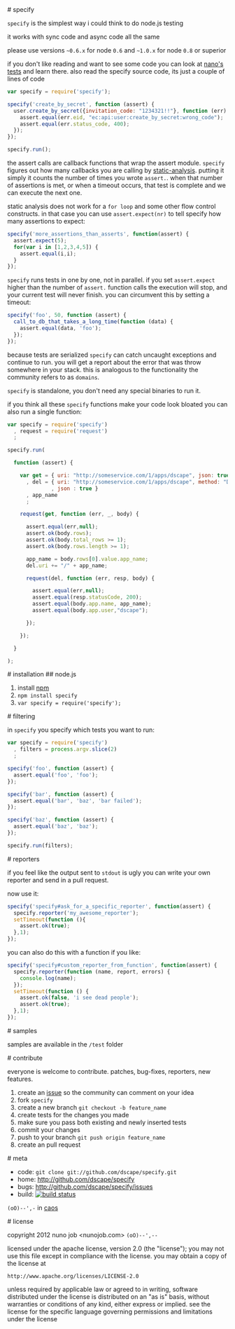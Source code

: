 <a name="specify"/>
# specify

`specify` is the simplest way i could think to do node.js testing

it works with sync code and async code all the same

please use versions `~0.6.x` for node `0.6` and `~1.0.x` for node `0.8` or superior

if you don't like reading and want to see some code you can look at [nano's tests](https://github.com/dscape/nano/tree/master/tests) and learn there. also read the specify source code, its just a couple of lines of code

``` js
var specify = require('specify');

specify('create_by_secret', function (assert) {
  user.create_by_secret({invitation_code: "1234321!!"}, function (err) {
    assert.equal(err.eid, "ec:api:user:create_by_secret:wrong_code");
    assert.equal(err.status_code, 400);
  });
});

specify.run();
```

the assert calls are callback functions that wrap the assert module. `specify` figures out how many callbacks you are calling by [static-analysis]. putting it simply it counts the number of times you wrote `assert.`. when that number of assertions is met, or when a timeout occurs, that test is complete and we can execute the next one.

static analysis does not work for a `for loop` and some other flow control constructs. in that case you can use `assert.expect(nr)` to tell specify how many assertions to expect:

``` js
specify('more_assertions_than_asserts', function(assert) {
  assert.expect(5);
  for(var i in [1,2,3,4,5]) {
    assert.equal(i,i);
  }
});
```

`specify` runs tests in one by one, not in parallel. if you set `assert.expect` higher than the number of `assert.` function calls the execution will stop, and your current test will never finish. you can circumvent this by setting a timeout:

``` js
specify('foo', 50, function (assert) {
  call_to_db_that_takes_a_long_time(function (data) {
    assert.equal(data, 'foo');
  });
});
```

because tests are serialized `specify` can catch uncaught exceptions and continue to run. you will get a report about the error that was throw somewhere in your stack. this is analogous to the functionality the community refers to as `domains`.

`specify` is standalone, you don't need any special binaries to run it.

if you think all these `specify` functions make your code look bloated you can also run a single function:

``` js
var specify = require('specify')
  , request = require('request')
  ;

specify.run(

  function (assert) {

    var get = { uri: "http://someservice.com/1/apps/dscape", json: true }
      , del = { uri: "http://someservice.com/1/apps/dscape", method: "DELETE"
              , json : true }
      , app_name
      ;

    request(get, function (err, _, body) {

      assert.equal(err,null);
      assert.ok(body.rows);
      assert.ok(body.total_rows >= 1);
      assert.ok(body.rows.length >= 1);

      app_name = body.rows[0].value.app_name;
      del.uri += "/" + app_name;

      request(del, function (err, resp, body) {

        assert.equal(err,null);
        assert.equal(resp.statusCode, 200);
        assert.equal(body.app.name, app_name);
        assert.equal(body.app.user,"dscape");

      });

    });

  }

);
```

<a name="installation"/>
# installation

<a name="node"/>
## node.js

1. install [npm]
2. `npm install specify`
3. `var specify = require('specify');`

<a name="filtering"/>
# filtering

in `specify` you specify which tests you want to run:

``` js
var specify = require('specify')
  , filters = process.argv.slice(2)
  ;

specify('foo', function (assert) {
  assert.equal('foo', 'foo');
});

specify('bar', function (assert) {
  assert.equal('bar', 'baz', 'bar failed');
});

specify('baz', function (assert) {
  assert.equal('baz', 'baz');
});

specify.run(filters);
```

<a name="reporters"/>
# reporters

if you feel like the output sent to `stdout` is ugly you can write your own reporter and send in a pull request.

now use it:

``` js
specify('specify#ask_for_a_specific_reporter', function(assert) {
  specify.reporter('my_awesome_reporter');
  setTimeout(function (){
    assert.ok(true);
  },1);
});
```

you can also do this with a function if you like:

``` js
specify('specify#custom_reporter_from_function', function(assert) {
  specify.reporter(function (name, report, errors) {
    console.log(name);
  });
  setTimeout(function () {
    assert.ok(false, 'i see dead people');
    assert.ok(true);
  },1);
});
```

<a name="samples"/>
# samples

samples are available in the `/test` folder

<a name="contribute"/>
# contribute

everyone is welcome to contribute. patches, bug-fixes, reporters, new features.

1. create an [issue][issues] so the community can comment on your idea
2. fork `specify`
3. create a new branch `git checkout -b feature_name`
4. create tests for the changes you made
5. make sure you pass both existing and newly inserted tests
6. commit your changes
7. push to your branch `git push origin feature_name`
8. create an pull request

<a name="meta"/>
# meta

* code: `git clone git://github.com/dscape/specify.git`
* home: <http://github.com/dscape/specify>
* bugs: <http://github.com/dscape/specify/issues>
* build: [![build status](https://secure.travis-ci.org/dscape/travis.png)](http://travis-ci.org/dscape/travis)


`(oO)--',-` in [caos]

<a name="license"/>
# license

copyright 2012 nuno job <nunojob.com> `(oO)--',--`

licensed under the apache license, version 2.0 (the "license");
you may not use this file except in compliance with the license.
you may obtain a copy of the license at

    http://www.apache.org/licenses/LICENSE-2.0

unless required by applicable law or agreed to in writing, software
distributed under the license is distributed on an "as is" basis,
without warranties or conditions of any kind, either express or implied.
see the license for the specific language governing permissions and
limitations under the license

[npm]: http://npmjs.org
[issues]: http://github.com/dscape/specify/issues
[caos]: http://caos.di.uminho.pt/
[static-analysis]: http://en.wikipedia.org/wiki/Static_program_analysis